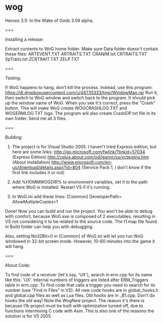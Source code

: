 wog
===

Heroes 3.5: In the Wake of Gods 3.59 alpha.

===

Installing a release:

Extract contents to WoG home folder. Make sure Data folder doesn't contain these files:
ARTEVENT.TXT
ARTRAITS.TXT
CRANIM.txt
CRTRAITS.TXT
SpTraits.txt
ZCRTRAIT.TXT
ZELP.TXT

===

Testing:

If WoG happens to hang, don't kill the process. Instead, use this program: https://dl.dropboxusercontent.com/u/44735333/tmp/WindowMan.rar
Run it, then switch to WoG window and switch back to the program. It should pick up the window name of WoG. When you see it's correct, press the "Crash" button. This will make WoG create WOGCRASHLOG.TXT and WOGERMLOG.TXT logs. The program will also create CrashEIP.txt file in its own folder. Send me all 3 files.

===

Building:

1) The project is for Visual Studio 2005. I haven't tried Express edition, but here are some links:
http://go.microsoft.com/fwlink/?linkid=57034 (Express Edition)
http://cplus.about.com/od/learnc/ss/vcpppins.htm (About installation)
http://www.microsoft.com/en-us/download/details.aspx?id=804 (Service Pack 1, I don't know if the first link includes it or not)

2) Add %HOMMWOGDIR% to environment variables, set it to the path where WoG is installed. Restart VS if it's running.

3) In WoG.ini add these lines:
[Common]
DeveloperPath=<path to the repository>
AllowMultipleCopies=1

Done! Now you can build and run the project. You won't be able to debug with comfort, because WoG exe is composed of 2 executables, resulting in VS not considering it to be related to the source code. The t1.map file found in Build folder can help you with debugging.

Also, setting No32Bit=0 in [Common] of WoG.ini will let you run WoG windowed in 32-bit screen mode. However, 10-60 minutes into the game it will hang.

===

About Code:

To find code of a receiver (let's say, 'UX'), search in erm.cpp for its name like this: 'UX'.
Internal numbers of triggers are listed after ERM_Triggers table in erm.cpp. To find code that calls a trigger you need to search for its number (use "Find in Files" in VS).
All new code hooks are in global_hooks.h and global.cpp files as well as Lua files. Old hooks are in _B1.cpp. Don't do hooks the old way!
Note the WogNew project. The reason it's there is because t1b project must be built with optimization turned off, due to functions intermixing C code with Asm. This is also one of the reasons the solution is for VS 2005.